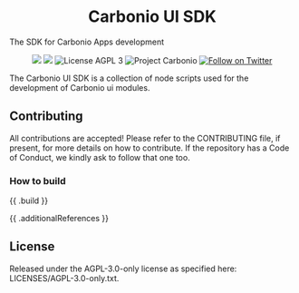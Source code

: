 <!--
SPDX-FileCopyrightText: 2021 Zextras <https://www.zextras.com>

SPDX-License-Identifier: AGPL-3.0-only
-->
<div align="center">
  <h1>Carbonio UI SDK</h1>
</div>

The SDK for Carbonio Apps development

<p align="center">
  <a href="https://github.com/zextras/{{ .repoName }}/graphs/contributors" alt="Contributors">
  <img src="https://img.shields.io/github/contributors/zextras/{{ .repoName }}" /></a>
  <a href="https://github.com/zextras/{{ .repoName }}/pulse" alt="Activity">
  <img src="https://img.shields.io/github/commit-activity/m/zextras/{{ .repoName }}" /></a>
  <img src="https://img.shields.io/badge/license-AGPL%203-green" alt="License AGPL 3">
  <img src="https://img.shields.io/badge/project-carbonio-informational" alt="Project Carbonio">
  <a href="https://twitter.com/intent/follow?screen_name=zextras">
  <img src="https://img.shields.io/twitter/follow/zextras?style=social&logo=twitter" alt="Follow on Twitter"></a>
</p>

The Carbonio UI SDK is a collection of node scripts used for the development of Carbonio ui modules.

<h2>Contributing</h2> 

All contributions are accepted! Please refer to the CONTRIBUTING file, if
present, for more details on how to contribute. If the repository has a Code of
Conduct, we kindly ask to follow that one too.

<h3>How to build</h3>

{{ .build }}

{{ .additionalReferences }}

<h2>License</h2>

Released under the AGPL-3.0-only license as specified here: LICENSES/AGPL-3.0-only.txt.

